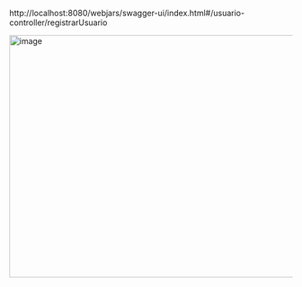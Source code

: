 http://localhost:8080/webjars/swagger-ui/index.html#/usuario-controller/registrarUsuario


<img width="932" height="431" alt="image" src="https://github.com/user-attachments/assets/5f2f6958-c37f-4c5b-871c-ad3adafd5c59" />
